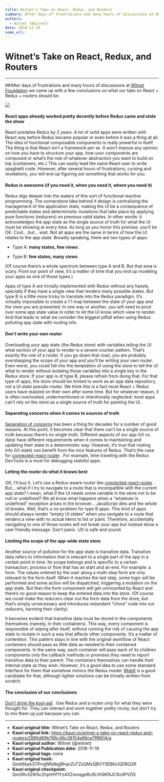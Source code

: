 ```yaml
---
title: Witnet’s Take on React, Redux, and Routers 
summary: After days of frustrations and many hours of discussions at Witnet Foundation we came up with a few conclusions on what our take on React + Redux + routers should be. React apps already worked pretty decently before Redux came and stole the show React predates Redux by 2 years. A lot of solid apps were written with React way before Redux became popular or even before it was a thing at all. The idea of functional composable components is really powerful in itself. The thing is that React isn’t a
authors:
  - Witnet (@witnet)
date: 2018-11-19
some_url: 
---
```


# Witnet’s Take on React, Redux, and Routers 



----

##After days of frustrations and many hours of discussions at [Witnet Foundation](https://medium.com/witnet) we came up with a few conclusions on what our take on React + Redux + routers should be.

![](https://cdn-images-1.medium.com/max/1600/0*6oPjPw8RuuV-6m_d.png)


#### React apps already worked pretty decently before Redux came and stole the show
React predates Redux by 2 years. A lot of solid apps were written with React way before Redux became popular or even before it was a thing at all. The idea of functional composable components is really powerful in itself.
The thing is that React isn’t a framework per se. It won’t impose any opinion on how you have to structure your app, how your components are composed or what’s the role of whatever abstraction you want to build on top (containers, etc.)
This can easily lead the naive React user to write spaghetti code. However, after several hours of frustrations, cursing and revelations, you will end up figuring out something that works for you.

#### Redux is awesome (if you need it, when you need it, where you need it)
Redux digs deeper into the waters of this sort of functional reactive programming. The cornerstone idea behind it design is centralizing the management of the application state, making the UI be a consequence of predictable states and deterministic mutations that take place by applying pure functions (reducers) on previous valid states.
In other words: it acknowledges the app state as the single source of truth for what the UI must be showing at every time. As long as you honor this premise, you’ll be OK.
Cool… but… wait. Not all apps are the same in terms of how the UI relates to the app state. Broadly speaking, there are two types of apps:



 * Type A: **many states, few views** .

 * Type B: **few states, many views** .
 
(Of course there’s a whole spectrum between type A and B. But that area is scary. From our point of view, it’s a matter of time that you end up modeling your apps as one of those types.)
 
Apps of type A are trivially implemented with Redux without any hassle, specially if they have a single view that renders many possible states.
But type B is a little more tricky to translate into the Redux paradigm. It’s virtually impossible to create a 1:1 map between the state of your app and the view you are presented. In one way or another, you will need to pivot over some app state value in order to let the UI know which view to render. And that leads to what we consider the biggest pitfall when using Redux: polluting app state with routing info.

#### Don’t write your own router
Overloading your app state (the Redux store) with variables telling the UI what section of your app to render is a severe counter pattern. That’s exactly the role of a router. If you go down that road, you are probably overstepping the scope of your app and you’ll be writing your own router.
Even worst, you could fall into the temptation of using the store to tell the UI what to render without isolating those variables into a single key in the Redux store. If your app is of type B, please refrain from doing that. For that type of apps, the store should be limited to work as an app data repository, not a UI state pseudo-router.
We think this is a fact most React + Redux users have realized on their own after some time. But for whatever reason, it is often overlooked, undermentioned or intentionally neglected: most apps can’t rely on the store as a single source of truth for painting the UI.

#### Separating concerns when it comes to sources of truth
 
[Separation of concerns](https://en.wikipedia.org/wiki/Separation_of_concerns)
 has been a thing for decades for a number of good reasons.
At this point, it becomes clear that there can’t be a single source of truth because there’s no single truth. Different aspects of our app (UI vs. data) have different requirements when it comes to maintaining and updating their state in a deterministic way.
However, it’s true that routing info (UI state) can benefit from the nice features of Redux. That’s the case for 
[connected-react-router](https://github.com/supasate/connected-react-router)
 . For example, time traveling with the Redux DevTools is a must for debugging stateful apps.

#### Letting the router do what it knows best
OK, I’ll buy it. Let’s use a Redux-aware router like 
[connected-react-router](https://github.com/supasate/connected-react-router)
 . But… what if I try to navigate to a route that is incompatible with the current app state? I mean, what if the UI needs some variable in the store not to be null or undefined? We all know what happens when a “whatever is undefined” exception arises in the browser… JavaScript dies and the whole UI breaks.
Well, that’s a no-problem for type B apps. This kind of apps should always render “empty UI states” when you navigate to a route that renders a view with no actual items to list or paint. Therefore, accidentally navigating to one of those routes will not break your app but instead show a user friendly message. Don’t panic. UX is safe and sound.

#### Limiting the scope of the app-wide state store
Another source of pollution for the app state is transitive data. Transitive data refers to information that is relevant to a single part of the app in a certain point in time. Its scope belongs and is specific to a certain transaction, process or flow that has an start and an end.
For example: a form. The values entered by the user along a multi-step form are only relevant to the form itself. When it reaches the last step, some logic will be performed and some action will be dispatched, triggering a mutation on the app state. But then the form component will get unmounted by React and there’s no good reason to keep the entered data into the store. (Of course we could make the reducers clear out the form data from the store, but that’s simply unnecessary and introduces redundant “chore” code into our reducers, harming their clarity).

It becomes evident that transitive data must be stored in the components themselves (namely, in their containers). This way, every component is responsible of wiping after itself, without running the risk of causing the app state to mutate in such a way that affects other components. It’s a matter of contention.
This pattern stays in line with the original workflow of React: containers should pass as little data as needed to their contained components. In the same way, each container will pass each of its children components only the callback methods or promises they need to report transitive data to their parent.
The containers themselves can handle their internal state as they wish. However, it’s a good idea to use some standard interface for them that somehow mimics the Redux model. 
[MobX](https://github.com/mobxjs/mobx)
 is a good candidate for that, although lighter solutions can be trivially written from scratch.

#### The conclusion of our conclusions
 
[Don’t drink the kool-aid](https://en.wikipedia.org/wiki/Drinking_the_Kool-Aid)
 . Use Redux and a router only for what they were thought for. They can interact and work together pretty nicely, but don’t try to mix them up just because you can.



---

- **Kauri original title:** Witnet’s Take on React, Redux, and Routers 
- **Kauri original link:** https://kauri.io/witnet-s-take-on-react-redux-and-routers/2995d69b766c46c38154e96ce7ff8814/a
- **Kauri original author:** Witnet (@witnet)
- **Kauri original Publication date:** 2018-11-19
- **Kauri original tags:** none
- **Kauri original hash:** Qmb6kpk37iFmjjNNdkgBhqnZuTZsQMzQBVYSEBbUQD8Q2R
- **Kauri original checkpoint:** QmSRv329t5c2hpHHf1Yz4XZomqgeBc8LVh9KNJC9z4PVDS



